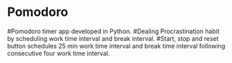 # Pomodoro
#Pomodoro timer app developed in Python.
#Dealing Procrastination habit by scheduling work time interval and break interval.
#Start, stop and reset button schedules 25 min work time interval and break time interval following 
consecutive four work time interval.
